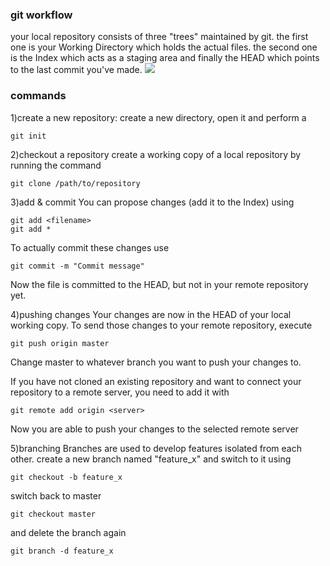 ### git workflow

your local repository consists of three "trees" maintained by git. the first one is your Working Directory which holds the actual files. the second one is the Index which acts as a staging area and finally the HEAD which points to the last commit you've made.
![](extras/gitworkflow.png)

### commands
1)create a new repository:
create a new directory, open it and perform a
```
git init
```
2)checkout a repository
create a working copy of a local repository by running the command
```
git clone /path/to/repository
```
3)add & commit
You can propose changes (add it to the Index) using
```
git add <filename>
git add *
```
To actually commit these changes use
```
git commit -m "Commit message"
```
Now the file is committed to the HEAD, but not in your remote repository yet.

4)pushing changes
Your changes are now in the HEAD of your local working copy. To send those changes to your remote repository, execute
```
git push origin master
```
Change master to whatever branch you want to push your changes to.

If you have not cloned an existing repository and want to connect your repository to a remote server, you need to add it with
```
git remote add origin <server>
```
Now you are able to push your changes to the selected remote server

5)branching
Branches are used to develop features isolated from each other.
create a new branch named "feature_x" and switch to it using
```
git checkout -b feature_x
```
switch back to master
```
git checkout master
```
and delete the branch again
```
git branch -d feature_x
```

